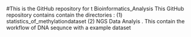 #This is the GitHub repository for t Bioinformatics_Analysis
This GitHub repository contains contain the  directories : (1) statistics_of_methylationdataset (2) NGS Data Analyis . This contain the workflow of DNA sequnce with a example dataset
